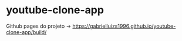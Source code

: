 # youtube-clone-app
Github pages do projeto -> https://gabrielluizs1996.github.io/youtube-clone-app/build/
